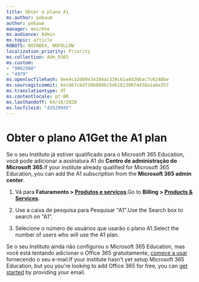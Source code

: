 ```yaml
---
title: Obter o plano A1
ms.author: pebaum
author: pebaum
manager: mnirkhe
ms.audience: Admin
ms.topic: article
ROBOTS: NOINDEX, NOFOLLOW
localization_priority: Priority
ms.collection: Adm_O365
ms.custom:
- "9002568"
- "4979"
ms.openlocfilehash: 8ee4ca2d09e34104ac339c61a4d266ac7c6248be
ms.sourcegitcommit: 6ecb6fcbd738b8896c5d616130074438a1a6e357
ms.translationtype: HT
ms.contentlocale: pt-BR
ms.lasthandoff: 04/16/2020
ms.locfileid: "43529945"
---
```

# <a name="get-the-a1-plan"></a><span data-ttu-id="fb7c0-102">Obter o plano A1</span><span class="sxs-lookup"><span data-stu-id="fb7c0-102">Get the A1 plan</span></span>

<span data-ttu-id="fb7c0-103">Se o seu Instituto já estiver qualificado para o Microsoft 365 Education, você pode adicionar a assinatura A1 do **Centro de administração do Microsoft 365**.</span><span class="sxs-lookup"><span data-stu-id="fb7c0-103">If your institute already qualified for Microsoft 365 Education, you can add the A1 subscription from the **Microsoft 365 admin center**.</span></span> 

1. <span data-ttu-id="fb7c0-104">Vá para **Faturamento > [Produtos e serviços](https://go.microsoft.com/fwlink/p/?linkid=868433)**.</span><span class="sxs-lookup"><span data-stu-id="fb7c0-104">Go to **Billing > [Products & Services](https://go.microsoft.com/fwlink/p/?linkid=868433)**.</span></span>

2. <span data-ttu-id="fb7c0-105">Use a caixa de pesquisa para Pesquisar "A1".</span><span class="sxs-lookup"><span data-stu-id="fb7c0-105">Use the Search box to search on "A1".</span></span>

3. <span data-ttu-id="fb7c0-106">Selecione o número de usuários que usarão o plano A1.</span><span class="sxs-lookup"><span data-stu-id="fb7c0-106">Select the number of users who will use the A1 plan.</span></span>

<span data-ttu-id="fb7c0-107">Se o seu Instituto ainda não configurou o Microsoft 365 Education, mas você está tentando adicionar o Office 365 gratuitamente, [comece a usar ](https://www.microsoft.com/education/products/office) fornecendo o seu e-mail.</span><span class="sxs-lookup"><span data-stu-id="fb7c0-107">If your institute hasn't yet setup Microsoft 365 Education, but you you're looking to add Office 365 for free, you can [get started](https://www.microsoft.com/education/products/office) by providing your email.</span></span> 

